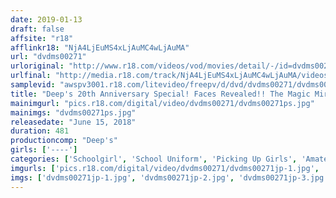 ```yaml
---
date: 2019-01-13
draft: false
affsite: "r18"
afflinkr18: "NjA4LjEuMS4xLjAuMC4wLjAuMA"
url: "dvdms00271"
urloriginal: "http://www.r18.com/videos/vod/movies/detail/-/id=dvdms00271"
urlfinal: "http://media.r18.com/track/NjA4LjEuMS4xLjAuMC4wLjAuMA/videos/vod/movies/detail/-/id=dvdms00271"
samplevid: "awspv3001.r18.com/litevideo/freepv/d/dvd/dvdms00271/dvdms00271_dmb_w.mp4"
title: "Deep's 20th Anniversary Special! Faces Revealed!! The Magic Mirror Number Bus 3 Minutes Ago They Were Schoolgirls! We're Breaking The Rules And Picking Up Girls Right After Their Graduation!! We Picked The Number One Girls In Uniform From Each City To Form This Complete Collection! All Newly Filmed Footage Of 30 Girls! 10 Girls Fucking!! A 2 Disc Set 8 Hours! In Tokyo, Yokohama, Nagoya, Osaka, Kobe"
mainimgurl: "pics.r18.com/digital/video/dvdms00271/dvdms00271ps.jpg"
mainimgs: "dvdms00271ps.jpg"
releasedate: "June 15, 2018"
duration: 481
productioncomp: "Deep's"
girls: ['----']
categories: ['Schoolgirl', 'School Uniform', 'Picking Up Girls', 'Amateur', 'Huge Dick - Large Dick', 'Hi-Def']
imgurls: ['pics.r18.com/digital/video/dvdms00271/dvdms00271jp-1.jpg', 'pics.r18.com/digital/video/dvdms00271/dvdms00271jp-2.jpg', 'pics.r18.com/digital/video/dvdms00271/dvdms00271jp-3.jpg', 'pics.r18.com/digital/video/dvdms00271/dvdms00271jp-4.jpg', 'pics.r18.com/digital/video/dvdms00271/dvdms00271jp-5.jpg', 'pics.r18.com/digital/video/dvdms00271/dvdms00271jp-6.jpg', 'pics.r18.com/digital/video/dvdms00271/dvdms00271jp-7.jpg', 'pics.r18.com/digital/video/dvdms00271/dvdms00271jp-8.jpg', 'pics.r18.com/digital/video/dvdms00271/dvdms00271jp-9.jpg', 'pics.r18.com/digital/video/dvdms00271/dvdms00271jp-10.jpg', 'pics.r18.com/digital/video/dvdms00271/dvdms00271jp-11.jpg', 'pics.r18.com/digital/video/dvdms00271/dvdms00271jp-12.jpg', 'pics.r18.com/digital/video/dvdms00271/dvdms00271jp-13.jpg', 'pics.r18.com/digital/video/dvdms00271/dvdms00271jp-14.jpg', 'pics.r18.com/digital/video/dvdms00271/dvdms00271jp-15.jpg', 'pics.r18.com/digital/video/dvdms00271/dvdms00271jp-16.jpg', 'pics.r18.com/digital/video/dvdms00271/dvdms00271jp-17.jpg', 'pics.r18.com/digital/video/dvdms00271/dvdms00271jp-18.jpg', 'pics.r18.com/digital/video/dvdms00271/dvdms00271jp-19.jpg', 'pics.r18.com/digital/video/dvdms00271/dvdms00271jp-20.jpg']
imgs: ['dvdms00271jp-1.jpg', 'dvdms00271jp-2.jpg', 'dvdms00271jp-3.jpg', 'dvdms00271jp-4.jpg', 'dvdms00271jp-5.jpg', 'dvdms00271jp-6.jpg', 'dvdms00271jp-7.jpg', 'dvdms00271jp-8.jpg', 'dvdms00271jp-9.jpg', 'dvdms00271jp-10.jpg', 'dvdms00271jp-11.jpg', 'dvdms00271jp-12.jpg', 'dvdms00271jp-13.jpg', 'dvdms00271jp-14.jpg', 'dvdms00271jp-15.jpg', 'dvdms00271jp-16.jpg', 'dvdms00271jp-17.jpg', 'dvdms00271jp-18.jpg', 'dvdms00271jp-19.jpg', 'dvdms00271jp-20.jpg']
---
```

